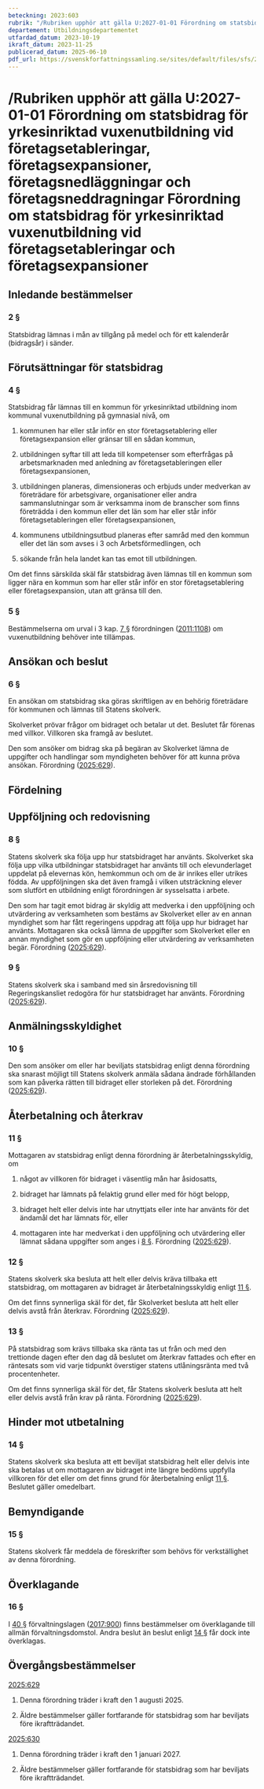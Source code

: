 ```yaml
---
beteckning: 2023:603
rubrik: "/Rubriken upphör att gälla U:2027-01-01 Förordning om statsbidrag för yrkesinriktad vuxenutbildning vid företagsetableringar, företagsexpansioner, företagsnedläggningar och företagsneddragningar Förordning om statsbidrag för yrkesinriktad vuxenutbildning vid företagsetableringar och företagsexpansioner"
departement: Utbildningsdepartementet
utfardad_datum: 2023-10-19
ikraft_datum: 2023-11-25
publicerad_datum: 2025-06-10
pdf_url: https://svenskforfattningssamling.se/sites/default/files/sfs/2023-10/SFS2023-603.pdf
---
```


# /Rubriken upphör att gälla U:2027-01-01 Förordning om statsbidrag för yrkesinriktad vuxenutbildning vid företagsetableringar, företagsexpansioner, företagsnedläggningar och företagsneddragningar Förordning om statsbidrag för yrkesinriktad vuxenutbildning vid företagsetableringar och företagsexpansioner

## Inledande bestämmelser

### 2 §

Statsbidrag lämnas i mån av tillgång på medel och för ett kalenderår (bidragsår) i sänder.

## Förutsättningar för statsbidrag

### 4 §

Statsbidrag får lämnas till en kommun för yrkesinriktad utbildning inom kommunal vuxenutbildning på gymnasial nivå, om

1. kommunen har eller står inför en stor företagsetablering eller företagsexpansion eller gränsar till en sådan kommun,

2. utbildningen syftar till att leda till kompetenser som efterfrågas på arbetsmarknaden med anledning av företagsetableringen eller företagsexpansionen,

3. utbildningen planeras, dimensioneras och erbjuds under medverkan av företrädare för arbetsgivare, organisationer eller andra sammanslutningar som är verksamma inom de branscher som finns företrädda i den kommun eller det län som har eller står inför företagsetableringen eller företagsexpansionen,

4. kommunens utbildningsutbud planeras efter samråd med den kommun eller det län som avses i 3 och Arbetsförmedlingen, och

5. sökande från hela landet kan tas emot till utbildningen.

Om det finns särskilda skäl får statsbidrag även lämnas till en kommun som ligger nära en kommun som har eller står inför en stor företagsetablering eller företagsexpansion, utan att gränsa till den.

### 5 §

Bestämmelserna om urval i 3 kap. [7 §](#kap3.7) förordningen ([2011:1108](https://selex.se/eli/sfs/2011/1108)) om vuxenutbildning behöver inte tillämpas.

## Ansökan och beslut

### 6 §

En ansökan om statsbidrag ska göras skriftligen av en behörig företrädare för kommunen och lämnas till Statens skolverk.

Skolverket prövar frågor om bidraget och betalar ut det. Beslutet får förenas med villkor. Villkoren ska framgå av beslutet.

Den som ansöker om bidrag ska på begäran av Skolverket lämna de uppgifter och handlingar som myndigheten behöver för att kunna pröva ansökan. Förordning ([2025:629](https://selex.se/eli/sfs/2025/629)).

## Fördelning

## Uppföljning och redovisning

### 8 §

Statens skolverk ska följa upp hur statsbidraget har använts. Skolverket ska följa upp vilka utbildningar statsbidraget har använts till och elevunderlaget uppdelat på elevernas kön, hemkommun och om de är inrikes eller utrikes födda. Av uppföljningen ska det även framgå i vilken utsträckning elever som slutfört en utbildning enligt förordningen är sysselsatta i arbete.

Den som har tagit emot bidrag är skyldig att medverka i den uppföljning och utvärdering av verksamheten som bestäms av Skolverket eller av en annan myndighet som har fått regeringens uppdrag att följa upp hur bidraget har använts. Mottagaren ska också lämna de uppgifter som Skolverket eller en annan myndighet som gör en uppföljning eller utvärdering av verksamheten begär. Förordning ([2025:629](https://selex.se/eli/sfs/2025/629)).

### 9 §

Statens skolverk ska i samband med sin årsredovisning till Regeringskansliet redogöra för hur statsbidraget har använts. Förordning ([2025:629](https://selex.se/eli/sfs/2025/629)).

## Anmälningsskyldighet

### 10 §

Den som ansöker om eller har beviljats statsbidrag enligt denna förordning ska snarast möjligt till Statens skolverk anmäla sådana ändrade förhållanden som kan påverka rätten till bidraget eller storleken på det. Förordning ([2025:629](https://selex.se/eli/sfs/2025/629)).

## Återbetalning och återkrav

### 11 §

Mottagaren av statsbidrag enligt denna förordning är återbetalningsskyldig, om

1. något av villkoren för bidraget i väsentlig mån har åsidosatts,

2. bidraget har lämnats på felaktig grund eller med för högt belopp,

3. bidraget helt eller delvis inte har utnyttjats eller inte har använts för det ändamål det har lämnats för, eller

4. mottagaren inte har medverkat i den uppföljning och utvärdering eller lämnat sådana uppgifter som anges i [8 §](#8). Förordning ([2025:629](https://selex.se/eli/sfs/2025/629)).

### 12 §

Statens skolverk ska besluta att helt eller delvis kräva tillbaka ett statsbidrag, om mottagaren av bidraget är återbetalningsskyldig enligt [11 §](#11).

Om det finns synnerliga skäl för det, får Skolverket besluta att helt eller delvis avstå från återkrav. Förordning ([2025:629](https://selex.se/eli/sfs/2025/629)).

### 13 §

På statsbidrag som krävs tillbaka ska ränta tas ut från och med den trettionde dagen efter den dag då beslutet om återkrav fattades och efter en räntesats som vid varje tidpunkt överstiger statens utlåningsränta med två procentenheter.

Om det finns synnerliga skäl för det, får Statens skolverk besluta att helt eller delvis avstå från krav på ränta. Förordning ([2025:629](https://selex.se/eli/sfs/2025/629)).

## Hinder mot utbetalning

### 14 §

Statens skolverk ska besluta att ett beviljat statsbidrag helt eller delvis inte ska betalas ut om mottagaren av bidraget inte längre bedöms uppfylla villkoren för det eller om det finns grund för återbetalning enligt [11 §](#11). Beslutet gäller omedelbart.

## Bemyndigande

### 15 §

Statens skolverk får meddela de föreskrifter som behövs för verkställighet av denna förordning.

## Överklagande

### 16 §

I [40 §](#40) förvaltningslagen ([2017:900](https://selex.se/eli/sfs/2017/900)) finns bestämmelser om överklagande till allmän förvaltningsdomstol. Andra beslut än beslut enligt [14 §](#14) får dock inte överklagas.

## Övergångsbestämmelser

[2025:629](https://selex.se/eli/sfs/2025/629)

1. Denna förordning träder i kraft den 1 augusti 2025.

2. Äldre bestämmelser gäller fortfarande för statsbidrag som har beviljats före ikraftträdandet.

[2025:630](https://selex.se/eli/sfs/2025/630)

1. Denna förordning träder i kraft den 1 januari 2027.

2. Äldre bestämmelser gäller fortfarande för statsbidrag som har beviljats före ikraftträdandet.